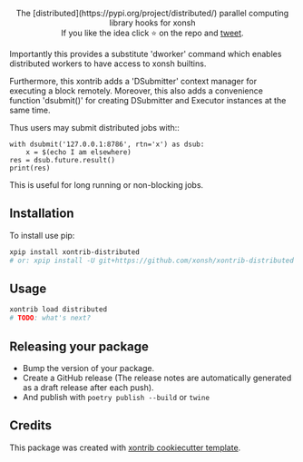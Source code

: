 
<p align="center">  
The [distributed](https://pypi.org/project/distributed/) parallel computing library hooks for xonsh
<br>
If you like the idea click ⭐ on the repo and <a href="https://twitter.com/intent/tweet?text=Nice%20xontrib%20for%20the%20xonsh%20shell!&url=https://github.com/xonsh/xontrib-distributed" target="_blank">tweet</a>.
</p>


Importantly this provides a substitute 'dworker' command
which enables distributed workers to have access to xonsh builtins.

Furthermore, this xontrib adds a 'DSubmitter' context manager
for executing a block remotely.
Moreover, this also adds a convenience function 'dsubmit()'
for creating DSubmitter and Executor instances at the same time.

Thus users may submit distributed jobs with::

```pycon
with dsubmit('127.0.0.1:8786', rtn='x') as dsub:
    x = $(echo I am elsewhere)
res = dsub.future.result()
print(res)
```

This is useful for long running or non-blocking jobs.

## Installation

To install use pip:

```bash
xpip install xontrib-distributed
# or: xpip install -U git+https://github.com/xonsh/xontrib-distributed
```

## Usage

```bash
xontrib load distributed
# TODO: what's next?
```

## Releasing your package

- Bump the version of your package.
- Create a GitHub release (The release notes are automatically generated as a draft release after each push).
- And publish with `poetry publish --build` or `twine`

## Credits

This package was created with [xontrib cookiecutter template](https://github.com/xonsh/xontrib-cookiecutter).

